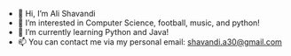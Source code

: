 - 👋 Hi, I’m Ali Shavandi
- 👀 I’m interested in Computer Science, football, music, and python!
- 🌱 I’m currently learning Python and Java!
- 📫 You can contact me via my personal email: shavandi.a30@gmail.com

<!---
AliShavandi/AliShavandi is a ✨ special ✨ repository because its `README.md` (this file) appears on your GitHub profile.
You can click the Preview link to take a look at your changes.
--->
